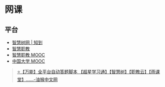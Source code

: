 # 网课

## 平台

- [智慧树网 | 知到](https://www.zhihuishu.com/)
- [智慧职教](https://mooc.icve.com.cn/)
- [智慧职教 MOOC](https://mooc.icve.com.cn/cms/)
- [中国大学 MOOC](https://www.icourse163.org/)

> [⭐【万能】全平台自动答题脚本 【超星学习通】【智慧树】【职教云】【雨课堂】......-油猴中文网](https://bbs.tampermonkey.net.cn/thread-3070-1-1.html)